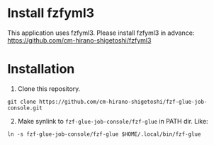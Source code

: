 # Install fzfyml3
This application uses fzfyml3.
Please install fzfyml3 in advance: https://github.com/cm-hirano-shigetoshi/fzfyml3

# Installation
1. Clone this repository.

```
git clone https://github.com/cm-hirano-shigetoshi/fzf-glue-job-console.git
```

2. Make synlink to `fzf-glue-job-console/fzf-glue` in PATH dir. Like:

```
ln -s fzf-glue-job-console/fzf-glue $HOME/.local/bin/fzf-glue
```

